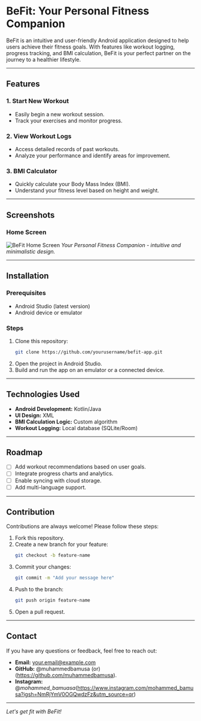 # BeFit: Your Personal Fitness Companion

BeFit is an intuitive and user-friendly Android application designed to help users achieve their fitness goals. With features like workout logging, progress tracking, and BMI calculation, BeFit is your perfect partner on the journey to a healthier lifestyle.

---

## Features

### 1. **Start New Workout**
   - Easily begin a new workout session.
   - Track your exercises and monitor progress.

### 2. **View Workout Logs**
   - Access detailed records of past workouts.
   - Analyze your performance and identify areas for improvement.

### 3. **BMI Calculator**
   - Quickly calculate your Body Mass Index (BMI).
   - Understand your fitness level based on height and weight.

---

## Screenshots

### Home Screen
![BeFit Home Screen](https://github.com/yourusername/befit-app/screenshots/home.png)
*Your Personal Fitness Companion - intuitive and minimalistic design.*

---

## Installation

### Prerequisites
- Android Studio (latest version)
- Android device or emulator

### Steps
1. Clone this repository:
   ```bash
   git clone https://github.com/yourusername/befit-app.git
   ```
2. Open the project in Android Studio.
3. Build and run the app on an emulator or a connected device.

---

## Technologies Used
- **Android Development:** Kotlin/Java
- **UI Design:** XML
- **BMI Calculation Logic:** Custom algorithm
- **Workout Logging:** Local database (SQLite/Room)

---

## Roadmap

- [ ] Add workout recommendations based on user goals.
- [ ] Integrate progress charts and analytics.
- [ ] Enable syncing with cloud storage.
- [ ] Add multi-language support.

---

## Contribution

Contributions are always welcome! Please follow these steps:
1. Fork this repository.
2. Create a new branch for your feature:
   ```bash
   git checkout -b feature-name
   ```
3. Commit your changes:
   ```bash
   git commit -m "Add your message here"
   ```
4. Push to the branch:
   ```bash
   git push origin feature-name
   ```
5. Open a pull request.

---


## Contact

If you have any questions or feedback, feel free to reach out:
- **Email:** your.email@example.com
- **GitHub:** @muhammedbamusa (or) (https://github.com/muhammedbamusa).
- **Instagram:** @_mohammed_bamuasa_(https://www.instagram.com/mohammed_bamusa?igsh=NmRjYmV0OGQwdzFz&utm_source=qr)

---

*Let's get fit with BeFit!*
